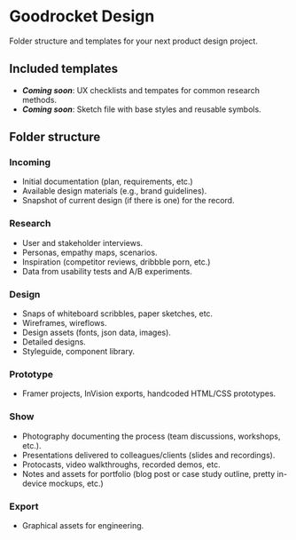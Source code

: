 # Goodrocket Design

Folder structure and templates for your next product design project.

## Included templates

- ***Coming soon***: UX checklists and tempates for common research methods.
- ***Coming soon***: Sketch file with base styles and reusable symbols.

## Folder structure

### Incoming

- Initial documentation (plan, requirements, etc.)
- Available design materials (e.g., brand guidelines).
- Snapshot of current design (if there is one) for the record.

### Research

- User and stakeholder interviews.
- Personas, empathy maps, scenarios.
- Inspiration (competitor reviews, dribbble porn, etc.)
- Data from usability tests and A/B experiments.

### Design

- Snaps of whiteboard scribbles, paper sketches, etc.
- Wireframes, wireflows.
- Design assets (fonts, json data, images).
- Detailed designs.
- Styleguide, component library.

### Prototype

- Framer projects, InVision exports, handcoded HTML/CSS prototypes.

### Show

- Photography documenting the process (team discussions, workshops, etc.).
- Presentations delivered to colleagues/clients (slides and recordings).
- Protocasts, video walkthroughs, recorded demos, etc.
- Notes and assets for portfolio (blog post or case study outline, pretty in-device mockups, etc.)

### Export

- Graphical assets for engineering.

